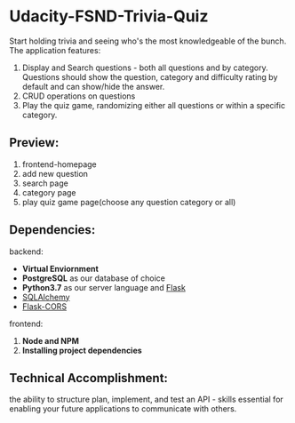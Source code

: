 # Udacity-FSND-Trivia-Quiz
Start holding trivia and seeing who's the most knowledgeable of the bunch. The application features:

1. Display and Search questions - both all questions and by category. Questions should show the question, category and difficulty rating by default and can show/hide the answer.
2. CRUD operations on questions
3. Play the quiz game, randomizing either all questions or within a specific category.

## Preview:

1. frontend-homepage
2. add new question
3. search page
4. category page
5. play quiz game page(choose any question category or all)


## Dependencies:

backend:

- **Virtual Enviornment**
- **PostgreSQL** as our database of choice
- **Python3.7** as our server language and [Flask](http://flask.pocoo.org/)
- [SQLAlchemy](https://www.sqlalchemy.org/)
- [Flask-CORS](https://flask-cors.readthedocs.io/en/latest/#)

frontend:

1. **Node and NPM**
2. **Installing project dependencies**

## Technical Accomplishment:

the ability to structure plan, implement, and test an API - skills essential for enabling your future applications to communicate with others.
